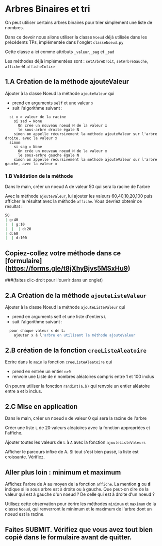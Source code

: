 # Arbres Binaires et tri

On peut utiliser certains arbres binaires pour trier simplement une liste de nombres.

Dans ce devoir nous allons utiliser la classe ```Noeud``` déjà utilisée dans les précédents TPs, implémentée dans l'onglet ```classeNoeud.py```

Cette classe a ici comme attributs ```_valeur```,```_sag``` et ```_sad```

Les méthodes déjà implémentées sont : ```setArbreDroit```, ```setArbreGauche```, ```affiche``` et ```afficheInfixe```

## 1.A Création de la méthode ajouteValeur

Ajouter à la classe Noeud la méthode ```ajouteValeur``` qui
* prend en arguments ```self``` et une valeur ```x```
* suit l'algorithme suivant :

```
  si x > valeur de la racine
    si sad = None
      On crée un nouveau noeud N de la valeur x 
      le sous-arbre droite égale N
    sinon on appelle récursivement la méthode ajouteValeur sur l'arbre droite, avec la valeur x
  sinon
    si sag = None
      On crée un nouveau noeud N de la valeur x 
      le sous-arbre gauche égale N
    sinon on appelle récursivement la méthode ajouteValeur sur l'arbre gauche, avec la valeur x
```

### 1.B Validation de la méthode

Dans le main, créer un noeud A de valeur 50 qui sera la racine de l'arbre

Avec la méthode ```ajouteValeur```, lui ajouter les valeurs 60,40,10,20,100 puis afficher le résultat avec la méthode ```affiche```. Vous devriez obtenir ce résultat :

```bash
50
| g:40
|  | g:10
|  |  | d:20
| d:60
|  | d:100
 ```

## Copiez-collez votre méthode dans ce [formulaire] (https://forms.gle/t8jXhyBjvs5MSxHu9)  
###(faites clic-droit pour l'ouvrir dans un onglet)

## 2.A Création de la méthode ```ajouteListeValeur```

Ajouter à la classe Noeud la méthode ```ajouteListeValeur``` qui
* prend en arguments self et une liste d'entiers ```L```
* suit l'algorithme suivant :

```bash
  pour chaque valeur x de L:
    ajouter x à l'arbre en utilisant la méthode ajouteValeur
```

## 2.B création de la fonction ```creeListeAleatoire```

Ecrire dans le ```main``` la fonction ```creeListeAleatoire``` qui
* prend en entrée un entier ```n>0```
* renvoie une Liste de n nombres aléatoires compris entre 1 et 100 inclus

On pourra utiliser la fonction ```randint(a,b)``` qui renvoie un entier aléatoire entre a et b inclus.

## 2.C Mise en application

Dans le main, créer un noeud ```A``` de valeur 0 qui sera la racine de l'arbre

Créer une liste ```L``` de 20 valeurs aléatoires avec la fonction appropriées et l'affiche.

Ajouter toutes les valeurs de ```L``` à ```A``` avec la fonction ```ajouteListeValeurs```


Afficher le parcours infixe de A. Si tout s'est bien passé, la liste est croissante. Vérifiez.

## Aller plus loin : minimum et maximum

Affichez l'arbre de A au moyen de la fonction ```affiche```. La mention **g** ou **d** indique si le sous arbre est à droite ou à gauche.
Que peut-on dire de la valeur qui est à gauche d'un noeud ? De celle qui est à droite d'un noeud ?

Utilisez cette observation pour écrire les méthodes ```minimum``` et ```maximum``` de la classe ```Noeud```, qui renverront le minimum et le maximum de l'arbre dont un noeud est la racine.

## Faites SUBMIT. Vérifiez que vous avez tout bien copié dans le formulaire avant de quitter. 

